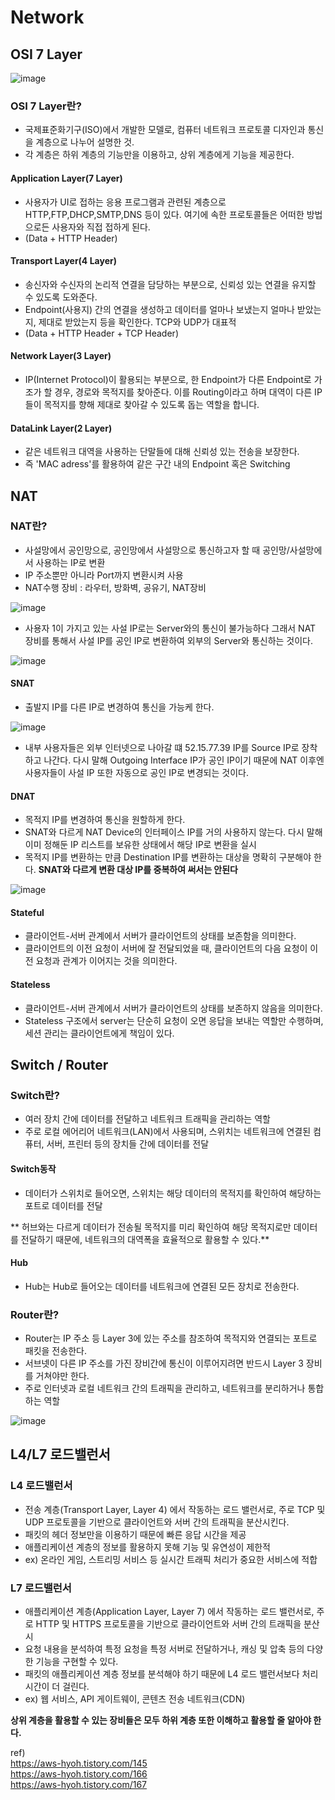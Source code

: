 # Network

## OSI 7 Layer
![image](https://github.com/JoEunSae/Internship/assets/83803199/f4e96cd8-7fe7-430b-85fb-6c6f5dd396a9)

### OSI 7 Layer란?
- 국제표준화기구(ISO)에서 개발한 모델로, 컴퓨터 네트워크 프로토콜 디자인과 통신을 계층으로 나누어 설명한 것.
- 각 계층은 하위 계층의 기능만을 이용하고, 상위 계층에게 기능을 제공한다.

#### Application Layer(7 Layer)
- 사용자가 UI로 접하는 응용 프로그램과 관련된 계층으로 HTTP,FTP,DHCP,SMTP,DNS 등이 있다. 여기에 속한 프로토콜들은 어떠한 방법으로든 사용자와 직접 접하게 된다.
- (Data + HTTP Header)

#### Transport Layer(4 Layer)
- 송신자와 수신자의 논리적 연결을 담당하는 부분으로, 신뢰성 있는 연결을 유지할 수 있도록 도와준다.
- Endpoint(사용지) 간의 연결을 생성하고 데이터를 얼마나 보냈는지 얼마나 받았는지, 제대로 받았는지 등을 확인한다. TCP와 UDP가 대표적
- (Data + HTTP Header + TCP Header)

#### Network Layer(3 Layer)
- IP(Internet Protocol)이 활용되는 부분으로, 한 Endpoint가 다른 Endpoint로 가조가 할 경우, 경로와 목적지를 찾아준다. 이를 Routing이라고 하며 대역이 다른
IP들이 목적지를 향해 제대로 찾아갈 수 있도록 돕는 역할을 합니다.

#### DataLink Layer(2 Layer)
- 같은 네트워크 대역을 사용하는 단말들에 대해 신뢰성 있는 전송을 보장한다.
- 즉 'MAC adress'를 활용하여 같은 구간 내의 Endpoint 혹은 Switching

## NAT

### NAT란?
- 사설망에서 공인망으로, 공인망에서 사설망으로 통신하고자 할 때 공인망/사설망에서 사용하는 IP로 변환
- IP 주소뿐만 아니라 Port까지 변환시켜 사용
- NAT수행 장비 : 라우터, 방화벽, 공유기, NAT장비
  
![image](https://github.com/JoEunSae/Internship/assets/83803199/cf1a897c-89b1-4274-b928-6f883b8dfb7b)
- 사용자 1이 가지고 있는 사설 IP로는 Server와의 통신이 불가능하다 그래서 NAT 장비를 통해서 사설 IP를 공인 IP로 변환하여 외부의 Server와 통신하는 것이다.

![image](https://github.com/JoEunSae/Internship/assets/83803199/179e98de-af50-42f6-8326-bf6edc263f1a)

#### SNAT
- 출발지 IP를 다른 IP로 변경하여 통신을 가능케 한다.

![image](https://github.com/JoEunSae/Internship/assets/83803199/e16b14a0-50bd-462f-b279-66b3460b3d1d)
- 내부 사용자들은 외부 인터넷으로 나아갈 떄 52.15.77.39 IP를 Source IP로 장착하고 나간다. 다시 말해 Outgoing Interface IP가
공인 IP이기 때문에 NAT 이후엔 사용자들이 사설 IP 또한 자동으로 공인 IP로 변경되는 것이다.

#### DNAT
- 목적지 IP를 변경하여 통신을 원할하게 한다.
- SNAT와 다르게 NAT Device의 인터페이스 IP를 거의 사용하지 않는다. 다시 말해 이미 정해둔 IP 리스트를 보유한 상태에서 해당 IP로 변환을 실시
- 목적지 IP를 변환하는 만큼 Destination IP를 변환하는 대상을 명확히 구분해야 한다.
**SNAT와 다르게 변환 대상 IP를 중복하여 써서는 안된다**

![image](https://github.com/JoEunSae/Internship/assets/83803199/dd0fb97a-fc40-40f0-b817-df565ad22b04)

#### Stateful
- 클라이언트-서버 관계에서 서버가 클라이언트의 상태를 보존함을 의미한다.
- 클라이언트의 이전 요청이 서버에 잘 전달되었을 때, 클라이언트의 다음 요청이 이전 요청과 관계가 이어지는 것을 의미한다.

#### Stateless
- 클라이언트-서버 관계에서 서버가 클라이언트의 상태를 보존하지 않음을 의미한다.
- Stateless 구조에서 server는 단순히 요청이 오면 응답을 보내는 역할만 수행하며, 세션 관리는 클라이언트에게 책임이 있다.

## Switch / Router

### Switch란?
- 여러 장치 간에 데이터를 전달하고 네트워크 트래픽을 관리하는 역할
- 주로 로컬 에어리어 네트워크(LAN)에서 사용되며, 스위치는 네트워크에 연결된 컴퓨터, 서버, 프린터 등의 장치들 간에 데이터를 전달

#### Switch동작
- 데이터가 스위치로 들어오면, 스위치는 해당 데이터의 목적지를 확인하여 해당하는 포트로 데이터를 전달

** 허브와는 다르게 데이터가 전송될 목적지를 미리 확인하여 해당 목적지로만 데이터를 전달하기 때문에, 네트워크의 대역폭을 효율적으로 활용할 수 있다.**

#### Hub
- Hub는 Hub로 들어오는 데이터를 네트워크에 연결된 모든 장치로 전송한다.

### Router란?
- Router는 IP 주소 등 Layer 3에 있는 주소를 참조하여 목적지와  연결되는 포트로 패킷을 전송한다.
- 서브넷이 다른 IP 주소를 가진 장비간에 통신이 이루어지려면 반드시 Layer 3 장비를 거쳐야만 한다.
- 주로 인터넷과 로컬 네트워크 간의 트래픽을 관리하고, 네트워크를 분리하거나 통합하는 역할

![image](https://github.com/JoEunSae/Internship/assets/83803199/0ec35515-fb52-45d9-9c1c-53d046ada53e)


## L4/L7 로드밸런서

### L4 로드밸런서
- 전송 계층(Transport Layer, Layer 4) 에서 작동하는 로드 밸런서로, 주로 TCP 및 UDP 프로토콜을 기반으로 클라이언트와 서버 간의 트래픽을 분산시킨다.
- 패킷의 헤더 정보만을 이용하기 때문에 빠른 응답 시간을 제공
- 애플리케이션 계층의 정보를 활용하지 못해 기능 및 유연성이 제한적
- ex) 온라인 게임, 스트리밍 서비스 등 실시간 트래픽 처리가 중요한 서비스에 적합
  
### L7 로드밸런서
- 애플리케이션 계층(Application Layer, Layer 7) 에서 작동하는 로드 밸런서로, 주로 HTTP 및 HTTPS 프로토콜을 기반으로 클라이언트와 서버 간의 트래픽을 분산시
- 요청 내용을 분석하여 특정 요청을 특정 서버로 전달하거나, 캐싱 및 압축 등의 다양한 기능을 구현할 수 있다.
- 패킷의 애플리케이션 계층 정보를 분석해야 하기 때문에 L4 로드 밸런서보다 처리 시간이 더 걸린다.
- ex) 웹 서비스, API 게이트웨이, 콘텐츠 전송 네트워크(CDN)

**상위 계층을 활용할 수 있는 장비들은 모두 하위 계층 또한 이해하고 활용할 줄 알아야 한다.**





ref)<br>
https://aws-hyoh.tistory.com/145<br>
https://aws-hyoh.tistory.com/166<br>
https://aws-hyoh.tistory.com/167<br>

